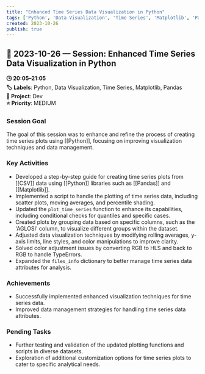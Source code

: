 ```yaml
---
title: "Enhanced Time Series Data Visualization in Python"
tags: ['Python', 'Data Visualization', 'Time Series', 'Matplotlib', 'Pandas']
created: 2023-10-26
publish: true
---
```


## 📅 2023-10-26 — Session: Enhanced Time Series Data Visualization in Python

**🕒 20:05–21:05**  
**🏷️ Labels**: Python, Data Visualization, Time Series, Matplotlib, Pandas  
**📂 Project**: Dev  
**⭐ Priority**: MEDIUM  


### Session Goal
The goal of this session was to enhance and refine the process of creating time series plots using [[Python]], focusing on improving visualization techniques and data management.

### Key Activities
- Developed a step-by-step guide for creating time series plots from [[CSV]] data using [[Python]] libraries such as [[Pandas]] and [[Matplotlib]].
- Implemented a script to handle the plotting of time series data, including scatter plots, moving averages, and percentile shading.
- Updated the `plot_time_series` function to enhance its capabilities, including conditional checks for quantiles and specific cases.
- Created plots by grouping data based on specific columns, such as the 'AGLOSI' column, to visualize different groups within the dataset.
- Adjusted data visualization techniques by modifying rolling averages, y-axis limits, line styles, and color manipulations to improve clarity.
- Solved color adjustment issues by converting RGB to HLS and back to RGB to handle TypeErrors.
- Expanded the `files_info` dictionary to better manage time series data attributes for analysis.

### Achievements
- Successfully implemented enhanced visualization techniques for time series data.
- Improved data management strategies for handling time series data attributes.

### Pending Tasks
- Further testing and validation of the updated plotting functions and scripts in diverse datasets.
- Exploration of additional customization options for time series plots to cater to specific analytical needs.
